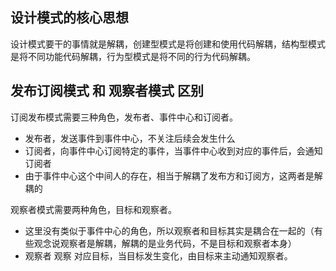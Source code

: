 ## 设计模式的核心思想

设计模式要干的事情就是解耦，创建型模式是将创建和使用代码解耦，结构型模式是将不同功能代码解耦，行为型模式是将不同的行为代码解耦。

## 发布订阅模式 和 观察者模式 区别

订阅发布模式需要三种角色，发布者、事件中心和订阅者。

- 发布者，发送事件到事件中心，不关注后续会发生什么
- 订阅者，向事件中心订阅特定的事件，当事件中心收到对应的事件后，会通知订阅者
- 由于事件中心这个中间人的存在，相当于解耦了发布方和订阅方，这两者是解耦的

观察者模式需要两种角色，目标和观察者。

- 这里没有类似于事件中心的角色，所以观察者和目标其实是耦合在一起的（有些观念说观察者是解耦，解耦的是业务代码，不是目标和观察者本身）
- 观察者 观察 对应目标，当目标发生变化，由目标来主动通知观察者。